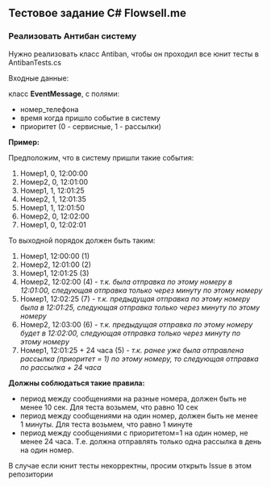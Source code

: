 ## Тестовое задание C# Flowsell.me

### Реализовать Антибан систему

Нужно реализовать класс Antiban, чтобы он проходил все юнит тесты в AntibanTests.cs

Входные данные:

класс **EventMessage**, с полями: 
- номер_телефона
- время когда пришло событие в систему
- приоритет (0 - сервисные, 1 - рассылки)

**Пример:**

Предположим, что в систему пришли такие события:

1. Номер1, 0, 12:00:00
2. Номер2, 0, 12:01:00
3. Номер1, 1, 12:01:25
4. Номер2, 1, 12:01:35
5. Номер1, 1, 12:01:50
6. Номер2, 0, 12:02:00
7. Номер1, 0, 12:02:01

То выходной порядок должен быть таким:

1. Номер1, 12:00:00 (1)
2. Номер2, 12:01:00 (2)
3. Номер1, 12:01:25 (3)
4. Номер2, 12:02:00 (4) - _т.к. была отправка по этому номеру в 12:01:00, следующая отправка только через минуту по этому номеру_
5. Номер1, 12:02:25 (7) - _т.к. предыдущая отправка по этому номеру была в 12:01:25, следующая отправка только через минуту по этому номеру_
6. Номер2, 12:03:00 (6) - _т.к. предыдущая отправка по этому номеру будет в 12:02:00, следующая отправка только через минуту по этому номеру_
7. Номер1, 12:01:25 + 24 часа (5) - _т.к. ранее уже была отправлена рассылка (приоритет = 1) по этому номеру, то следующая отправка по рассылка + 24 часа_


**Должны соблюдаться такие правила:**
- период между сообщениями на разные номера, должен быть не менее 10 сек. Для теста возьмем, что равно 10 сек
- период между сообщениями на один номер, должен быть не менее 1 минуты. Для теста возьмем, что равно 1 минуте
- период между сообщениями с приоритетом=1 на один номер, не менее 24 часа. Т.е. должна отправлять только одна рассылка в день на один номер.

В случае если юнит тесты некорректны, просим открыть Issue в этом репозитории
